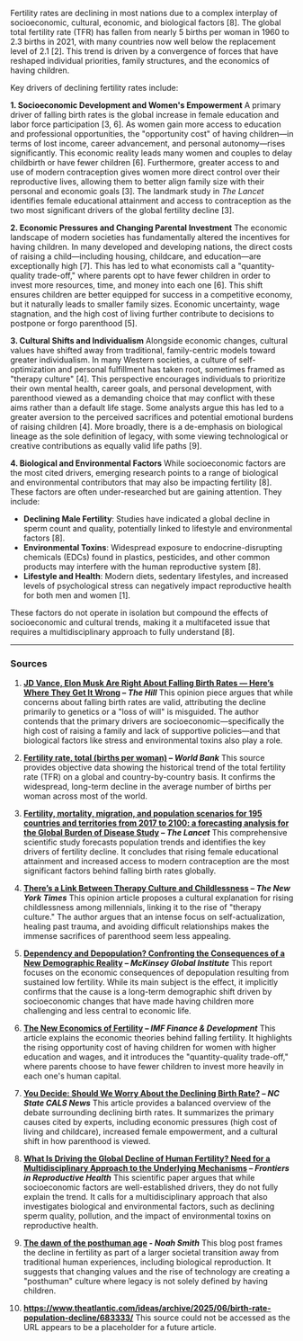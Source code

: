 Fertility rates are declining in most nations due to a complex interplay of socioeconomic, cultural, economic, and biological factors [8]. The global total fertility rate (TFR) has fallen from nearly 5 births per woman in 1960 to 2.3 births in 2021, with many countries now well below the replacement level of 2.1 [2]. This trend is driven by a convergence of forces that have reshaped individual priorities, family structures, and the economics of having children.

Key drivers of declining fertility rates include:

**1. Socioeconomic Development and Women's Empowerment**
A primary driver of falling birth rates is the global increase in female education and labor force participation [3, 6]. As women gain more access to education and professional opportunities, the "opportunity cost" of having children—in terms of lost income, career advancement, and personal autonomy—rises significantly. This economic reality leads many women and couples to delay childbirth or have fewer children [6]. Furthermore, greater access to and use of modern contraception gives women more direct control over their reproductive lives, allowing them to better align family size with their personal and economic goals [3]. The landmark study in *The Lancet* identifies female educational attainment and access to contraception as the two most significant drivers of the global fertility decline [3].

**2. Economic Pressures and Changing Parental Investment**
The economic landscape of modern societies has fundamentally altered the incentives for having children. In many developed and developing nations, the direct costs of raising a child—including housing, childcare, and education—are exceptionally high [7]. This has led to what economists call a "quantity-quality trade-off," where parents opt to have fewer children in order to invest more resources, time, and money into each one [6]. This shift ensures children are better equipped for success in a competitive economy, but it naturally leads to smaller family sizes. Economic uncertainty, wage stagnation, and the high cost of living further contribute to decisions to postpone or forgo parenthood [5].

**3. Cultural Shifts and Individualism**
Alongside economic changes, cultural values have shifted away from traditional, family-centric models toward greater individualism. In many Western societies, a culture of self-optimization and personal fulfillment has taken root, sometimes framed as "therapy culture" [4]. This perspective encourages individuals to prioritize their own mental health, career goals, and personal development, with parenthood viewed as a demanding choice that may conflict with these aims rather than a default life stage. Some analysts argue this has led to a greater aversion to the perceived sacrifices and potential emotional burdens of raising children [4]. More broadly, there is a de-emphasis on biological lineage as the sole definition of legacy, with some viewing technological or creative contributions as equally valid life paths [9].

**4. Biological and Environmental Factors**
While socioeconomic factors are the most cited drivers, emerging research points to a range of biological and environmental contributors that may also be impacting fertility [8]. These factors are often under-researched but are gaining attention. They include:
*   **Declining Male Fertility**: Studies have indicated a global decline in sperm count and quality, potentially linked to lifestyle and environmental factors [8].
*   **Environmental Toxins**: Widespread exposure to endocrine-disrupting chemicals (EDCs) found in plastics, pesticides, and other common products may interfere with the human reproductive system [8].
*   **Lifestyle and Health**: Modern diets, sedentary lifestyles, and increased levels of psychological stress can negatively impact reproductive health for both men and women [1].

These factors do not operate in isolation but compound the effects of socioeconomic and cultural trends, making it a multifaceted issue that requires a multidisciplinary approach to fully understand [8].

***

### Sources

1.  **[JD Vance, Elon Musk Are Right About Falling Birth Rates — Here’s Where They Get It Wrong](https://thehill.com/opinion/healthcare/5140744-genetics-fertility-musk-vance-pronatalist/) – *The Hill***
    This opinion piece argues that while concerns about falling birth rates are valid, attributing the decline primarily to genetics or a "loss of will" is misguided. The author contends that the primary drivers are socioeconomic—specifically the high cost of raising a family and lack of supportive policies—and that biological factors like stress and environmental toxins also play a role.

2.  **[Fertility rate, total (births per woman)](https://data.worldbank.org/indicator/SP.DYN.TFRT.IN) – *World Bank***
    This source provides objective data showing the historical trend of the total fertility rate (TFR) on a global and country-by-country basis. It confirms the widespread, long-term decline in the average number of births per woman across most of the world.

3.  **[Fertility, mortality, migration, and population scenarios for 195 countries and territories from 2017 to 2100: a forecasting analysis for the Global Burden of Disease Study](https://www.thelancet.com/journals/lancet/article/PIIS0140-6736%2820%2930677-2/fulltext) – *The Lancet***
    This comprehensive scientific study forecasts population trends and identifies the key drivers of fertility decline. It concludes that rising female educational attainment and increased access to modern contraception are the most significant factors behind falling birth rates globally.

4.  **[There’s a Link Between Therapy Culture and Childlessness](https://www.nytimes.com/2025/05/30/opinion/therapy-estrangement-childless-millennials.html) – *The New York Times***
    This opinion article proposes a cultural explanation for rising childlessness among millennials, linking it to the rise of "therapy culture." The author argues that an intense focus on self-actualization, healing past trauma, and avoiding difficult relationships makes the immense sacrifices of parenthood seem less appealing.

5.  **[Dependency and Depopulation? Confronting the Consequences of a New Demographic Reality](https://www.mckinsey.com/mgi/our-research/dependency-and-depopulation-confronting-the-consequences-of-a-new-demographic-reality) – *McKinsey Global Institute***
    This report focuses on the economic consequences of depopulation resulting from sustained low fertility. While its main subject is the effect, it implicitly confirms that the cause is a long-term demographic shift driven by socioeconomic changes that have made having children more challenging and less central to economic life.

6.  **[The New Economics of Fertility](https://www.imf.org/en/Publications/fandd/issues/Series/Analytical-Series/new-economics-of-fertility-doepke-hannusch-kindermann-tertilt) – *IMF Finance & Development***
    This article explains the economic theories behind falling fertility. It highlights the rising opportunity cost of having children for women with higher education and wages, and it introduces the "quantity-quality trade-off," where parents choose to have fewer children to invest more heavily in each one's human capital.

7.  **[You Decide: Should We Worry About the Declining Birth Rate?](https://cals.ncsu.edu/news/you-decide-should-we-worry-about-the-declining-birth-rate/) – *NC State CALS News***
    This article provides a balanced overview of the debate surrounding declining birth rates. It summarizes the primary causes cited by experts, including economic pressures (high cost of living and childcare), increased female empowerment, and a cultural shift in how parenthood is viewed.

8.  **[What Is Driving the Global Decline of Human Fertility? Need for a Multidisciplinary Approach to the Underlying Mechanisms](https://pmc.ncbi.nlm.nih.gov/articles/PMC11079147/) – *Frontiers in Reproductive Health***
    This scientific paper argues that while socioeconomic factors are well-established drivers, they do not fully explain the trend. It calls for a multidisciplinary approach that also investigates biological and environmental factors, such as declining sperm quality, pollution, and the impact of environmental toxins on reproductive health.

9.  **[The dawn of the posthuman age](https://www.noahpinion.blog/p/the-dawn-of-the-posthuman-age) - *Noah Smith***
    This blog post frames the decline in fertility as part of a larger societal transition away from traditional human experiences, including biological reproduction. It suggests that changing values and the rise of technology are creating a "posthuman" culture where legacy is not solely defined by having children.

10. **https://www.theatlantic.com/ideas/archive/2025/06/birth-rate-population-decline/683333/**
    This source could not be accessed as the URL appears to be a placeholder for a future article.